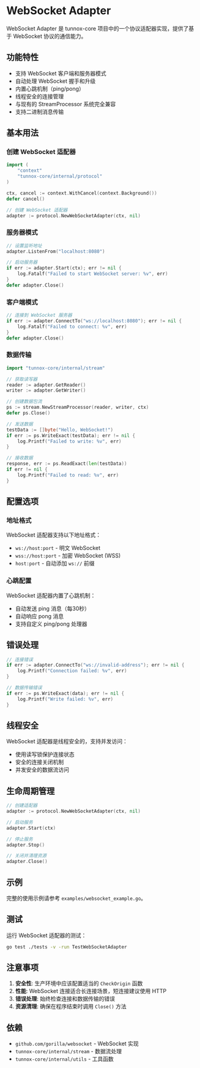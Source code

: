 # WebSocket Adapter

WebSocket Adapter 是 tunnox-core 项目中的一个协议适配器实现，提供了基于 WebSocket 协议的通信能力。

## 功能特性

- 支持 WebSocket 客户端和服务器模式
- 自动处理 WebSocket 握手和升级
- 内置心跳机制（ping/pong）
- 线程安全的连接管理
- 与现有的 StreamProcessor 系统完全兼容
- 支持二进制消息传输

## 基本用法

### 创建 WebSocket 适配器

```go
import (
    "context"
    "tunnox-core/internal/protocol"
)

ctx, cancel := context.WithCancel(context.Background())
defer cancel()

// 创建 WebSocket 适配器
adapter := protocol.NewWebSocketAdapter(ctx, nil)
```

### 服务器模式

```go
// 设置监听地址
adapter.ListenFrom("localhost:8080")

// 启动服务器
if err := adapter.Start(ctx); err != nil {
    log.Fatalf("Failed to start WebSocket server: %v", err)
}
defer adapter.Close()
```

### 客户端模式

```go
// 连接到 WebSocket 服务器
if err := adapter.ConnectTo("ws://localhost:8080"); err != nil {
    log.Fatalf("Failed to connect: %v", err)
}
defer adapter.Close()
```

### 数据传输

```go
import "tunnox-core/internal/stream"

// 获取读写器
reader := adapter.GetReader()
writer := adapter.GetWriter()

// 创建数据包流
ps := stream.NewStreamProcessor(reader, writer, ctx)
defer ps.Close()

// 发送数据
testData := []byte("Hello, WebSocket!")
if err := ps.WriteExact(testData); err != nil {
    log.Printf("Failed to write: %v", err)
}

// 接收数据
response, err := ps.ReadExact(len(testData))
if err != nil {
    log.Printf("Failed to read: %v", err)
}
```

## 配置选项

### 地址格式

WebSocket 适配器支持以下地址格式：

- `ws://host:port` - 明文 WebSocket
- `wss://host:port` - 加密 WebSocket (WSS)
- `host:port` - 自动添加 `ws://` 前缀

### 心跳配置

WebSocket 适配器内置了心跳机制：

- 自动发送 ping 消息（每30秒）
- 自动响应 pong 消息
- 支持自定义 ping/pong 处理器

## 错误处理

```go
// 连接错误
if err := adapter.ConnectTo("ws://invalid-address"); err != nil {
    log.Printf("Connection failed: %v", err)
}

// 数据传输错误
if err := ps.WriteExact(data); err != nil {
    log.Printf("Write failed: %v", err)
}
```

## 线程安全

WebSocket 适配器是线程安全的，支持并发访问：

- 使用读写锁保护连接状态
- 安全的连接关闭机制
- 并发安全的数据流访问

## 生命周期管理

```go
// 创建适配器
adapter := protocol.NewWebSocketAdapter(ctx, nil)

// 启动服务
adapter.Start(ctx)

// 停止服务
adapter.Stop()

// 关闭并清理资源
adapter.Close()
```

## 示例

完整的使用示例请参考 `examples/websocket_example.go`。

## 测试

运行 WebSocket 适配器的测试：

```bash
go test ./tests -v -run TestWebSocketAdapter
```

## 注意事项

1. **安全性**: 生产环境中应该配置适当的 `CheckOrigin` 函数
2. **性能**: WebSocket 连接适合长连接场景，短连接建议使用 HTTP
3. **错误处理**: 始终检查连接和数据传输的错误
4. **资源清理**: 确保在程序结束时调用 `Close()` 方法

## 依赖

- `github.com/gorilla/websocket` - WebSocket 实现
- `tunnox-core/internal/stream` - 数据流处理
- `tunnox-core/internal/utils` - 工具函数 